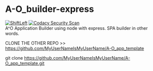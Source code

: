 # A-O_builder-express  
[![ShiftLeft](https://github.com/MyUserNameIsMyUserName/A-O_builder-express/actions/workflows/shiftleft.yml/badge.svg)](https://github.com/MyUserNameIsMyUserName/A-O_builder-express/actions/workflows/shiftleft.yml) [![Codacy Security Scan](https://github.com/MyUserNameIsMyUserName/A-O_builder-express/actions/workflows/codacy-analysis.yml/badge.svg)](https://github.com/MyUserNameIsMyUserName/A-O_builder-express/actions/workflows/codacy-analysis.yml)  
A^O Application Builder using node with express. SPA builder in other words.  


CLONE THE OTHER REPO >> 
https://github.com/MyUserNameIsMyUserName/A-O_app_template

git clone https://github.com/MyUserNameIsMyUserName/A-O_app_template.git
